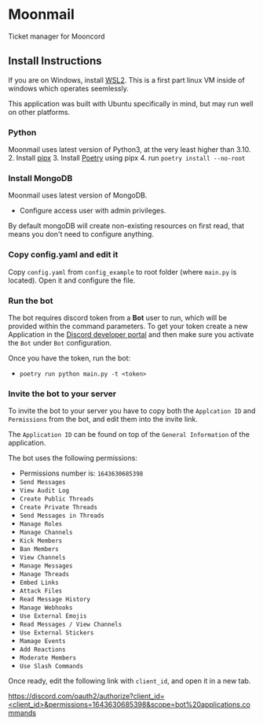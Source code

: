# Moonmail

Ticket manager for Mooncord

## Install Instructions

If you are on Windows, install [WSL2](https://learn.microsoft.com/en-us/windows/wsl/install). This is a first part linux VM inside of windows which operates seemlessly.

This application was built with Ubuntu specifically in mind, but may run well on other platforms.

### Python

Moonmail uses latest version of Python3, at the very least higher than 3.10.
2. Install [pipx](https://github.com/pypa/pipx)
3. Install [Poetry](https://python-poetry.org/docs/#installation) using pipx
4. run `poetry install --no-root`

### Install MongoDB

Moonmail uses latest version of MongoDB.

- Configure access user with admin privileges.

By default mongoDB will create non-existing resources on first read, that means you don't need to configure anything.

### Copy config.yaml and edit it

Copy `config.yaml` from `config_example` to root folder (where `main.py` is located).
Open it and configure the file.

### Run the bot

The bot requires discord token from a **Bot** user to run, which will be provided within the command parameters.
To get your token create a new Application in the [Discord developer portal](https://discord.com/developers/applications) and then make sure you activate the `Bot` under `Bot` configuration.

Once you have the token, run the bot:

- `poetry run python main.py -t <token>`

### Invite the bot to your server

To invite the bot to your server you have to copy both the `Applcation ID` and `Permissions` from the bot, and edit them into the invite link.

The `Application ID` can be found on top of the `General Information` of the application.

The bot uses the following permissions:

- Permissions number is: `1643630685398`
- `Send Messages`
- `View Audit Log`
- `Create Public Threads`
- `Create Private Threads`
- `Send Messages in Threads`
- `Manage Roles`
- `Manage Channels`
- `Kick Members`
- `Ban Members`
- `View Channels`
- `Manage Messages`
- `Manage Threads`
- `Embed Links`
- `Attack Files`
- `Read Message History`
- `Manage Webhooks`
- `Use External Emojis`
- `Read Messages / View Channels`
- `Use External Stickers`
- `Mamage Events`
- `Add Reactions`
- `Moderate Members`
- `Use Slash Commands`

Once ready, edit the following link with `client_id`, and open it in a new tab.

[https://discord.com/oauth2/authorize?client_id=<client_id>&permissions=1643630685398&scope=bot%20applications.commands](https://discord.com/oauth2/authorize?client_id=<client_id>&permissions=1643630685398&scope=bot%20applications.commands)

